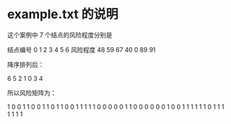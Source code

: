 # example.txt 的说明

这个案例中 7 个结点的风险程度分别是

结点编号  0  1  2  3  4  5  6
风险程度 48 59 67 40  0 89 91

降序排列后：

6 5 2 1 0 3 4

所以风险矩阵为：

1 0 0 1 1 0 0
1 1 0 1 1 0 0
1 1 1 1 1 0 0
0 0 0 1 1 0 0
0 0 0 0 1 0 0
1 1 1 1 1 1 0
1 1 1 1 1 1 1
